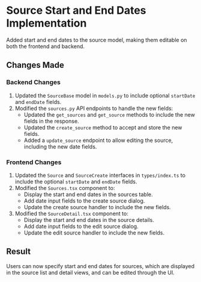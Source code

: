 # Source Start and End Dates Implementation

Added start and end dates to the source model, making them editable on both the frontend and backend.

## Changes Made

### Backend Changes

1. Updated the `SourceBase` model in `models.py` to include optional `startDate` and `endDate` fields.
2. Modified the `sources.py` API endpoints to handle the new fields:
   - Updated the `get_sources` and `get_source` methods to include the new fields in the response.
   - Updated the `create_source` method to accept and store the new fields.
   - Added a `update_source` endpoint to allow editing the source, including the new date fields.

### Frontend Changes

1. Updated the `Source` and `SourceCreate` interfaces in `types/index.ts` to include the optional `startDate` and `endDate` fields.
2. Modified the `Sources.tsx` component to:
   - Display the start and end dates in the sources table.
   - Add date input fields to the create source dialog.
   - Update the create source handler to include the new fields.
3. Modified the `SourceDetail.tsx` component to:
   - Display the start and end dates in the source details.
   - Add date input fields to the edit source dialog.
   - Update the edit source handler to include the new fields.

## Result

Users can now specify start and end dates for sources, which are displayed in the source list and detail views, and can be edited through the UI.
